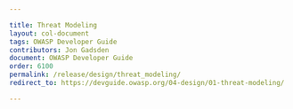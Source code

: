 ```yaml
---

title: Threat Modeling
layout: col-document
tags: OWASP Developer Guide
contributors: Jon Gadsden
document: OWASP Developer Guide
order: 6100
permalink: /release/design/threat_modeling/
redirect_to: https://devguide.owasp.org/04-design/01-threat-modeling/

---
```

